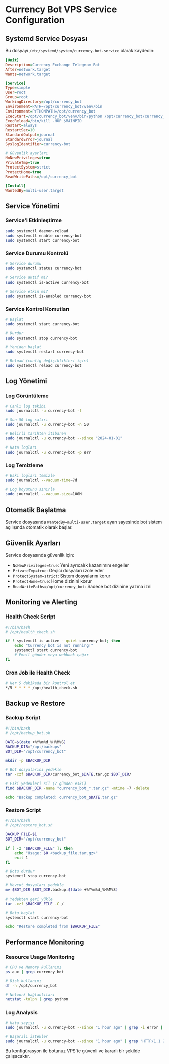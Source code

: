 # Currency Bot VPS Service Configuration

## Systemd Service Dosyası

Bu dosyayı `/etc/systemd/system/currency-bot.service` olarak kaydedin:

```ini
[Unit]
Description=Currency Exchange Telegram Bot
After=network.target
Wants=network.target

[Service]
Type=simple
User=root
Group=root
WorkingDirectory=/opt/currency_bot
Environment=PATH=/opt/currency_bot/venv/bin
Environment=PYTHONPATH=/opt/currency_bot
ExecStart=/opt/currency_bot/venv/bin/python /opt/currency_bot/currency_bot.py
ExecReload=/bin/kill -HUP $MAINPID
Restart=always
RestartSec=10
StandardOutput=journal
StandardError=journal
SyslogIdentifier=currency-bot

# Güvenlik ayarları
NoNewPrivileges=true
PrivateTmp=true
ProtectSystem=strict
ProtectHome=true
ReadWritePaths=/opt/currency_bot

[Install]
WantedBy=multi-user.target
```

## Service Yönetimi

### Service'i Etkinleştirme
```bash
sudo systemctl daemon-reload
sudo systemctl enable currency-bot
sudo systemctl start currency-bot
```

### Service Durumu Kontrolü
```bash
# Service durumu
sudo systemctl status currency-bot

# Service aktif mi?
sudo systemctl is-active currency-bot

# Service etkin mi?
sudo systemctl is-enabled currency-bot
```

### Service Kontrol Komutları
```bash
# Başlat
sudo systemctl start currency-bot

# Durdur
sudo systemctl stop currency-bot

# Yeniden başlat
sudo systemctl restart currency-bot

# Reload (config değişiklikleri için)
sudo systemctl reload currency-bot
```

## Log Yönetimi

### Log Görüntüleme
```bash
# Canlı log takibi
sudo journalctl -u currency-bot -f

# Son 50 log satırı
sudo journalctl -u currency-bot -n 50

# Belirli tarihten itibaren
sudo journalctl -u currency-bot --since "2024-01-01"

# Hata logları
sudo journalctl -u currency-bot -p err
```

### Log Temizleme
```bash
# Eski logları temizle
sudo journalctl --vacuum-time=7d

# Log boyutunu sınırla
sudo journalctl --vacuum-size=100M
```

## Otomatik Başlatma

Service dosyasında `WantedBy=multi-user.target` ayarı sayesinde bot sistem açılışında otomatik olarak başlar.

## Güvenlik Ayarları

Service dosyasında güvenlik için:
- `NoNewPrivileges=true`: Yeni ayrıcalık kazanımını engeller
- `PrivateTmp=true`: Geçici dosyaları izole eder
- `ProtectSystem=strict`: Sistem dosyalarını korur
- `ProtectHome=true`: Home dizinini korur
- `ReadWritePaths=/opt/currency_bot`: Sadece bot dizinine yazma izni

## Monitoring ve Alerting

### Health Check Script
```bash
#!/bin/bash
# /opt/health_check.sh

if ! systemctl is-active --quiet currency-bot; then
    echo "Currency bot is not running!"
    systemctl start currency-bot
    # Email gönder veya webhook çağır
fi
```

### Cron Job ile Health Check
```bash
# Her 5 dakikada bir kontrol et
*/5 * * * * /opt/health_check.sh
```

## Backup ve Restore

### Backup Script
```bash
#!/bin/bash
# /opt/backup_bot.sh

DATE=$(date +%Y%m%d_%H%M%S)
BACKUP_DIR="/opt/backups"
BOT_DIR="/opt/currency_bot"

mkdir -p $BACKUP_DIR

# Bot dosyalarını yedekle
tar -czf $BACKUP_DIR/currency_bot_$DATE.tar.gz $BOT_DIR/

# Eski yedekleri sil (7 günden eski)
find $BACKUP_DIR -name "currency_bot_*.tar.gz" -mtime +7 -delete

echo "Backup completed: currency_bot_$DATE.tar.gz"
```

### Restore Script
```bash
#!/bin/bash
# /opt/restore_bot.sh

BACKUP_FILE=$1
BOT_DIR="/opt/currency_bot"

if [ -z "$BACKUP_FILE" ]; then
    echo "Usage: $0 <backup_file.tar.gz>"
    exit 1
fi

# Botu durdur
systemctl stop currency-bot

# Mevcut dosyaları yedekle
mv $BOT_DIR $BOT_DIR.backup.$(date +%Y%m%d_%H%M%S)

# Yedekten geri yükle
tar -xzf $BACKUP_FILE -C /

# Botu başlat
systemctl start currency-bot

echo "Restore completed from $BACKUP_FILE"
```

## Performance Monitoring

### Resource Usage Monitoring
```bash
# CPU ve Memory kullanımı
ps aux | grep currency_bot

# Disk kullanımı
df -h /opt/currency_bot

# Network bağlantıları
netstat -tulpn | grep python
```

### Log Analysis
```bash
# Hata sayısı
sudo journalctl -u currency-bot --since "1 hour ago" | grep -i error | wc -l

# Başarılı istekler
sudo journalctl -u currency-bot --since "1 hour ago" | grep "HTTP/1.1 200" | wc -l
```

Bu konfigürasyon ile botunuz VPS'te güvenli ve kararlı bir şekilde çalışacaktır.







